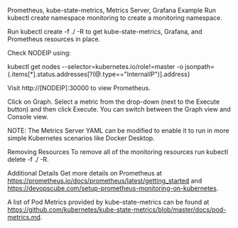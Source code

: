 Prometheus, kube-state-metrics, Metrics Server, Grafana Example
Run kubectl create namespace monitoring to create a monitoring namespace.

Run kubectl create -f ./ -R to get kube-state-metrics, Grafana, and Prometheus resources in place.

Check NODEIP using:

kubectl get nodes --selector=kubernetes.io/role!=master -o jsonpath={.items[*].status.addresses[?\(@.type==\"InternalIP\"\)].address}

Visit http://[NODEIP]:30000 to view Prometheus.

Click on Graph. Select a metric from the drop-down (next to the Execute button) and then click Execute. You can switch between the Graph view and Console view.

NOTE: The Metrics Server YAML can be modified to enable it to run in more simple Kubernetes scenarios like Docker Desktop.

Removing Resources
To remove all of the monitoring resources run kubectl delete -f ./ -R.

Additional Details
Get more details on Prometheus at https://prometheus.io/docs/prometheus/latest/getting_started and https://devopscube.com/setup-prometheus-monitoring-on-kubernetes.

A list of Pod Metrics provided by kube-state-metrics can be found at https://github.com/kubernetes/kube-state-metrics/blob/master/docs/pod-metrics.md.
